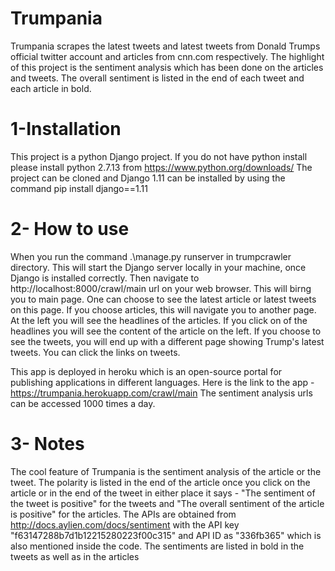 # Trumpania
Trumpania scrapes the latest tweets and latest tweets from Donald Trumps official twitter account and articles from cnn.com respectively. The highlight of this project is the sentiment
analysis which has been done on the articles and tweets. The overall sentiment is listed in the end of each tweet and each article in bold. 


# 1-Installation

This project is a python Django project. If you do not have python install please install python 2.7.13 from https://www.python.org/downloads/ 
The project can be cloned and Django 1.11 can be installed by using the command pip install django==1.11

# 2- How to use

When you run the command .\manage.py runserver in trumpcrawler directory.  This will start the Django server locally in your machine, once Django is installed correctly. 
Then navigate to http://localhost:8000/crawl/main url on your web browser. This will birng you to main page. One can choose to see the latest article or latest tweets on this page.
If you choose articles, this will navigate you to another page. At the left you will see the headlines of the articles. If you click on of the headlines you will see the content of the article on the left. 
If you choose to see the tweets, you will end up with a different page showing Trump's latest tweets. You can click the links on tweets.

This app is deployed in heroku which is an open-source portal for publishing applications in different languages. Here is the link to the app - https://trumpania.herokuapp.com/crawl/main
The sentiment analysis urls can be accessed 1000 times a day.

# 3- Notes
The cool feature of Trumpania is the sentiment analysis of the article or the tweet. The polarity is listed in the end of the article once you click on the article or in the end of 
the tweet in either place it says - "The sentiment of the tweet is positive" for the tweets and "The overall sentiment of the article is positive" for the articles. The APIs are obtained from 
http://docs.aylien.com/docs/sentiment with the API key "f63147288b7d1b12215280223f00c315" and API ID as "336fb365" which is also mentioned inside the code. The sentiments are listed
in bold in the tweets as well as in the articles
